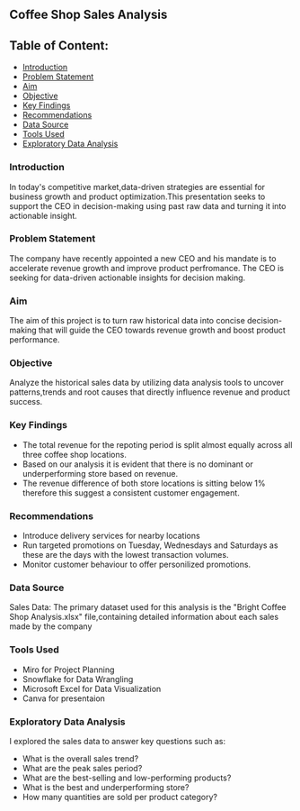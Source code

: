 ## Coffee Shop Sales Analysis

## Table of Content:
- [Introduction](#introduction)
- [Problem Statement](#problem-statement)
- [Aim](#aim)
- [Objective](#objective)
- [Key Findings](#key-findings)
- [Recommendations](#recommendations)
- [Data Source](#data-source)
- [Tools Used](#tools-used)
- [Exploratory Data Analysis](#exploratory-data-analysis)
  
  

### Introduction
In today's competitive market,data-driven strategies are essential for business growth and product optimization.This presentation seeks to support the CEO in decision-making using past raw data and turning it into actionable insight.

### Problem Statement
The company have recently appointed a new CEO and his mandate is to accelerate revenue growth and improve product perfromance. The CEO is seeking for data-driven actionable insights for decision making.

### Aim
The aim of this project is to turn raw historical data into concise decision-making that will guide the CEO towards revenue growth and boost product performance. 

### Objective
Analyze the historical sales data by utilizing data analysis tools to uncover patterns,trends and root causes that directly influence revenue and product success.

### Key Findings
- The total revenue for the repoting period is split almost equally across all three coffee shop locations.
- Based on our analysis it is evident that there is no dominant or underperforming store based on revenue.
- The revenue difference of both store locations is sitting below 1% therefore this suggest a consistent customer engagement.


### Recommendations
- Introduce delivery services for nearby locations
- Run targeted promotions on Tuesday, Wednesdays and Saturdays as these are the days with the lowest transaction volumes.
- Monitor customer behaviour to offer personilized promotions.


### Data Source
Sales Data: The primary dataset used for this analysis is the "Bright Coffee Shop Analysis.xlsx" file,containing detailed information about each sales made by the company

### Tools Used
- Miro for Project Planning
- Snowflake for Data Wrangling
- Microsoft Excel for Data Visualization
- Canva for presentaion

### Exploratory Data Analysis
I explored the sales data to answer key questions such as:
 - What is the overall sales trend?
 - What are the peak sales period?
 - What are the best-selling and low-performing products?
 - What is the best and underperforming store?
 - How many quantities are sold per product category?
 
